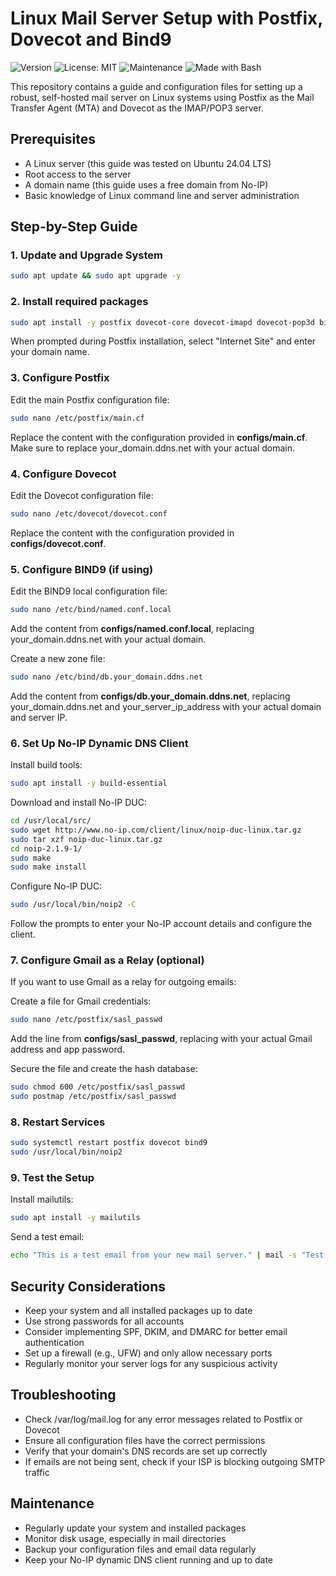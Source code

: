 # Linux Mail Server Setup with Postfix, Dovecot and Bind9

![Version](https://img.shields.io/badge/version-1.0.0-blue.svg)
![License: MIT](https://img.shields.io/badge/License-MIT-yellow.svg)
![Maintenance](https://img.shields.io/badge/Maintained%3F-yes-green.svg)
![Made with Bash](https://img.shields.io/badge/Made%20with-Bash-1f425f.svg)

This repository contains a guide and configuration files for setting up a robust, self-hosted mail server on Linux systems using Postfix as the Mail Transfer Agent (MTA) and Dovecot as the IMAP/POP3 server.

## Prerequisites

- A Linux server (this guide was tested on Ubuntu 24.04 LTS)
- Root access to the server
- A domain name (this guide uses a free domain from No-IP)
- Basic knowledge of Linux command line and server administration

## Step-by-Step Guide

### 1. Update and Upgrade System

```bash
sudo apt update && sudo apt upgrade -y
```

### 2. Install required packages

```bash
sudo apt install -y postfix dovecot-core dovecot-imapd dovecot-pop3d bind9 bind9utils bind9-doc
```

When prompted during Postfix installation, select "Internet Site" and enter your domain name.

### 3. Configure Postfix

Edit the main Postfix configuration file:
```bash
sudo nano /etc/postfix/main.cf
```

Replace the content with the configuration provided in **configs/main.cf**. Make sure to replace your_domain.ddns.net with your actual domain.

### 4. Configure Dovecot

Edit the Dovecot configuration file:
```bash
sudo nano /etc/dovecot/dovecot.conf
```

Replace the content with the configuration provided in **configs/dovecot.conf**.

### 5. Configure BIND9 (if using)

Edit the BIND9 local configuration file:
```bash
sudo nano /etc/bind/named.conf.local
```

Add the content from **configs/named.conf.local**, replacing your_domain.ddns.net with your actual domain.

Create a new zone file:
```bash
sudo nano /etc/bind/db.your_domain.ddns.net
```

Add the content from **configs/db.your_domain.ddns.net**, replacing your_domain.ddns.net and your_server_ip_address with your actual domain and server IP.

### 6. Set Up No-IP Dynamic DNS Client

Install build tools:
```bash
sudo apt install -y build-essential
```

Download and install No-IP DUC:
```bash
cd /usr/local/src/
sudo wget http://www.no-ip.com/client/linux/noip-duc-linux.tar.gz
sudo tar xzf noip-duc-linux.tar.gz
cd noip-2.1.9-1/
sudo make
sudo make install
```

Configure No-IP DUC:
```bash
sudo /usr/local/bin/noip2 -C
```

Follow the prompts to enter your No-IP account details and configure the client.

### 7. Configure Gmail as a Relay (optional)
If you want to use Gmail as a relay for outgoing emails:

Create a file for Gmail credentials:
```bash
sudo nano /etc/postfix/sasl_passwd
```

Add the line from **configs/sasl_passwd**, replacing with your actual Gmail address and app password.

Secure the file and create the hash database:
```bash
sudo chmod 600 /etc/postfix/sasl_passwd
sudo postmap /etc/postfix/sasl_passwd
```

### 8. Restart Services

```bash
sudo systemctl restart postfix dovecot bind9
sudo /usr/local/bin/noip2
```

### 9. Test the Setup

Install mailutils:
```bash
sudo apt install -y mailutils
```

Send a test email:
```bash
echo "This is a test email from your new mail server." | mail -s "Test Email" your_email@example.com
```

## Security Considerations

- Keep your system and all installed packages up to date
- Use strong passwords for all accounts
- Consider implementing SPF, DKIM, and DMARC for better email authentication
- Set up a firewall (e.g., UFW) and only allow necessary ports
- Regularly monitor your server logs for any suspicious activity

## Troubleshooting

- Check /var/log/mail.log for any error messages related to Postfix or Dovecot
- Ensure all configuration files have the correct permissions
- Verify that your domain's DNS records are set up correctly
- If emails are not being sent, check if your ISP is blocking outgoing SMTP traffic

## Maintenance

- Regularly update your system and installed packages
- Monitor disk usage, especially in mail directories
- Backup your configuration files and email data regularly
- Keep your No-IP dynamic DNS client running and up to date
